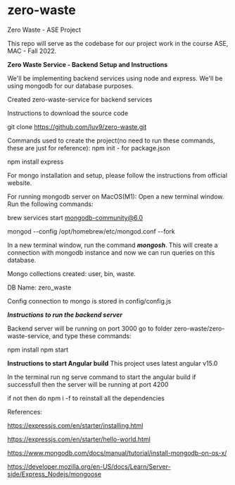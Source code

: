 # zero-waste

Zero Waste - ASE Project

This repo will serve as the codebase for our project work in the course ASE, MAC - Fall 2022.

**Zero Waste Service - Backend Setup and Instructions**

We'll be implementing backend services using node and express. We'll be using mongodb for our database purposes.

Created zero-waste-service for backend services

Instructions to download the source code

git clone https://github.com/luv9/zero-waste.git

Commands used to create the project(no need to run these commands, these are just for reference):
npm init - for package.json

npm install express

For mongo installation and setup, please follow the instructions from official website.

For running mongodb server on MacOS(M1):
Open a new terminal window. Run the following commands:

brew services start mongodb-community@6.0

mongod --config /opt/homebrew/etc/mongod.conf --fork

In a new terminal window, run the command **_mongosh_**. This will create a connection with mongodb instance and now we can run queries on this database.

Mongo collections created: user, bin, waste.

DB Name: zero_waste

Config connection to mongo is stored in config/config.js

**_Instructions to run the backend server_**

Backend server will be running on port 3000
go to folder zero-waste/zero-waste-service, and type these commands:

npm install
npm start

**Instructions to start Angular build**
This project uses latest angular v15.0

In the terminal run ng serve command to start the angular build
if successfull then the server will be running at port 4200

if not then do npm i -f to reinstall all the dependencies 

References:

https://expressjs.com/en/starter/installing.html

https://expressjs.com/en/starter/hello-world.html

https://www.mongodb.com/docs/manual/tutorial/install-mongodb-on-os-x/

https://developer.mozilla.org/en-US/docs/Learn/Server-side/Express_Nodejs/mongoose
